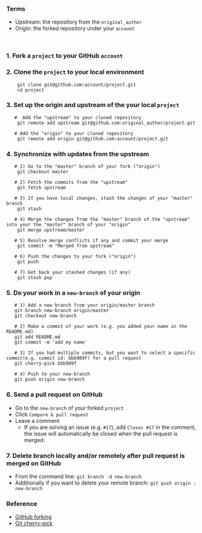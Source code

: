 <br>

### Terms
  * Upstream: the repository from the `original_author`
  * Origin: the forked repository under your `account`
<br>

### 1. Fork a `project` to your GitHub `account`
### 2. Clone the `project` to your local environment
```
    git clone git@github.com:account/project.git
    cd project
```
### 3. Set up the origin and upstream of the your local `project`
```  
   #  Add the "upstream" to your cloned repository
    git remote add upstream git@github.com:original_author/project.git

   # Add the "origin" to your cloned repository
    git remote add origin git@github.com:account/project.git
```

### 4. Synchronize with updates from the upstream
```
   # 1) Go to the "master" branch of your fork ("origin")
    git checkout master

   # 2) Fetch the commits from the "upstream"
    git fetch upstream

   # 3) If you have local changes, stash the changes of your "master" branch
    git stash

   # 4) Merge the changes from the "master" branch of the "upstream" into your the "master" branch of your "origin"
    git merge upstream/master

   # 5) Resolve merge conflicts if any and commit your merge
    git commit -m "Merged from upstream"

   # 6) Push the changes to your fork ("origin")
    git push

   # 7) Get back your stashed changes (if any)
    git stash pop
```
### 5. Do your work in a `new-branch` of your origin
```
   # 1) Add a new branch from your origin/master branch
   git branch new-branch origin/master
   git checkout new-branch

   # 2) Make a commit of your work (e.g. you added your name in the README.md)
   git add README.md
   git commit -m 'add my name'

   # 3) If you had multiple commits, but you want to select a specific commit(e.g. commit id: bbb909f) for a pull request
   git cherry-pick bbb909f

   # 4) Push to your new-branch
   git push origin new-branch
```

### 6. Send a pull request on GitHub
 * Go to the `new-branch` of your forked `project`
 * Click `Compare & pull request`
 * Leave a comment
   * If you are solving an issue (e.g. `#17`), add `Closes #17` in the comment, the issue will automatically be closed when the pull request is merged.

### 7. Delete branch locally and/or remotely after pull request is merged on GitHub
 * From the command line: `git branch -d new-branch`
 * Additionally if you want to delete your remote branch: `git push origin : new-branch`

### Reference
* [GitHub forking](https://gist.github.com/Chaser324/ce0505fbed06b947d962)  
* [Git cherry-pick](https://git-scm.com/docs/git-cherry-pick)
